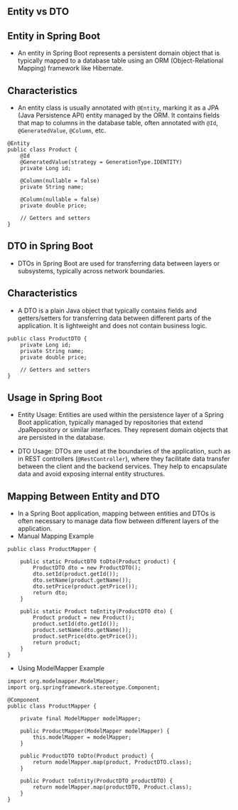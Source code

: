 ## Entity vs DTO

## Entity in Spring Boot
* An entity in Spring Boot represents a persistent domain object that is typically mapped to a database table using an ORM (Object-Relational Mapping) framework like Hibernate.

## Characteristics
* An entity class is usually annotated with `@Entity`, marking it as a JPA (Java Persistence API) entity managed by the ORM. It contains fields that map to columns in the database table, often annotated with `@Id`, `@GeneratedValue`, `@Column`, etc.
```
@Entity
public class Product {
    @Id
    @GeneratedValue(strategy = GenerationType.IDENTITY)
    private Long id;
    
    @Column(nullable = false)
    private String name;
    
    @Column(nullable = false)
    private double price;
    
    // Getters and setters
}
```
## DTO in Spring Boot
* DTOs in Spring Boot are used for transferring data between layers or subsystems, typically across network boundaries.

## Characteristics
* A DTO is a plain Java object that typically contains fields and getters/setters for transferring data between different parts of the application. It is lightweight and does not contain business logic.
```
public class ProductDTO {
    private Long id;
    private String name;
    private double price;
    
    // Getters and setters
}
```
## Usage in Spring Boot
* Entity Usage: Entities are used within the persistence layer of a Spring Boot application, typically managed by repositories that extend JpaRepository or similar interfaces. They represent domain objects that are persisted in the database.

* DTO Usage: DTOs are used at the boundaries of the application, such as in REST controllers (`@RestController`), where they facilitate data transfer between the client and the backend services. They help to encapsulate data and avoid exposing internal entity structures.

## Mapping Between Entity and DTO
* In a Spring Boot application, mapping between entities and DTOs is often necessary to manage data flow between different layers of the application.
* Manual Mapping Example
```
public class ProductMapper {
    
    public static ProductDTO toDto(Product product) {
        ProductDTO dto = new ProductDTO();
        dto.setId(product.getId());
        dto.setName(product.getName());
        dto.setPrice(product.getPrice());
        return dto;
    }
    
    public static Product toEntity(ProductDTO dto) {
        Product product = new Product();
        product.setId(dto.getId());
        product.setName(dto.getName());
        product.setPrice(dto.getPrice());
        return product;
    }
}
```
* Using ModelMapper Example
```
import org.modelmapper.ModelMapper;
import org.springframework.stereotype.Component;

@Component
public class ProductMapper {

    private final ModelMapper modelMapper;

    public ProductMapper(ModelMapper modelMapper) {
        this.modelMapper = modelMapper;
    }

    public ProductDTO toDto(Product product) {
        return modelMapper.map(product, ProductDTO.class);
    }

    public Product toEntity(ProductDTO productDTO) {
        return modelMapper.map(productDTO, Product.class);
    }
}
```
